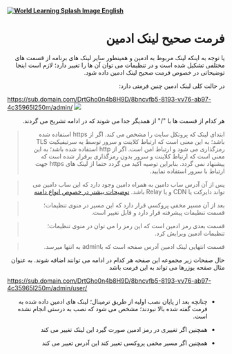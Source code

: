 [**![World Learning Splash Image](https://user-images.githubusercontent.com/125398461/229074810-599bd7f9-0bc1-44a9-b76e-90bf7e182314.png) English**](https://github.com/hiddify/hiddify-config/wiki/The-correct-format-of-admin-link)
<div dir="rtl">


# فرمت صحیح لینک ادمین
یا توجه به اینکه لینک مربوط به ادمین و همینطور سایر لینک های برنامه از قسمت های مختلفی تشکیل شده است و در تنظیمات می توان آن ها را تغییر دارد؛ لازم است اینجا توضیحاتی در خصوص فرمت صحیح لینک ادمین داده شود.

در حالت کلی لینک ادمین چنین فرمتی دارد:
</div>

https://sub.domain.com/DrtGho0n4b8H9D/8bncvfb5-8193-vv76-ab97-4c35965l250m/admin/
![](https://user-images.githubusercontent.com/125398461/230101702-4c15ce6d-ced7-4e07-83ea-b505fc725b60.png)





<div dir="rtl">

هر کدام از قسمت ها با "/" از همدیگر جدا می شوند که در ادامه تشریح می گردند.

> ابتدای لینک که پروتکل سایت را مشخص می کند. اگر از https  استفاده شده باشد؛ به این معنی است که ارتباط کلاینت و سرور توسط یه سرتیفیکیت TLS رمزگذاری می شود و ارتباط امن است. اگر از http استفاده شده باشد؛ به این معنی است که ارتباط کلاینت و سرور بدون رمزگذاری برقرار شده است که پیشنهاد نمی گردد. بنابراین توصیه اکید می گردد حتما از لینک های https جهت ارتباط با سرور استفاده نمایید.

> پس از آن آدرس ساب دامین به همراه دامین وجود دارد که این ساب دامین می تواند دایرکت یا CDN و یا Relay باشد. [توضیحات بیشتر در خصوص انواع دامنه](https://github.com/hiddify/hiddify-config/wiki/%D8%A7%D9%86%D9%88%D8%A7%D8%B9-%D8%AF%D8%A7%D9%85%D9%86%D9%87-%D9%88-%D9%86%D8%AD%D9%88%D9%87-%D8%AB%D8%A8%D8%AA-%E2%80%8C%D8%A2%D9%86%E2%80%8C%D9%87%D8%A7)

> بعد از آن مسیر مخفی پروکسی قرار دارد که این مسیر در منوی تنظیمات؛ قسمت تنظیمات پیشرفته قرار دارد و قابل تغییر است.

> قسمت بعدی رمز ادمین است که این رمز را می توان در منوی تنظیمات؛ تنظیمات ادمین ویرایش کرد.

> قسمت انتهایی لینک ادمین آدرس صفحه است که باadmin به انتها میرسد.

حال صفحات زیر مجموعه این صفحه هر کدام در ادامه می توانند اضافه شوند. به عنوان مثال صفحه یوزرها می تواند به این فرمت باشد

</div>

https://sub.domain.com/DrtGho0n4b8H9D/8bncvfb5-8193-vv76-ab97-4c35965l250m/admin/user/

<div dir="rtl">

* چنانچه بعد از پایان نصب اولیه از طریق ترمینال؛ لینک های ادمین داده شده به فرمت گفته شده بالا نبودند؛ مشخص می شود که نصب به درستی انجام نشده است.
* همچنین اگر تغییری در رمز ادمین صورت گیرد این لینک تغییر می کند

* همچنین اگر مسیر مخفی پروکسی تغییر کند این آدرس تغییر می کند

</div>